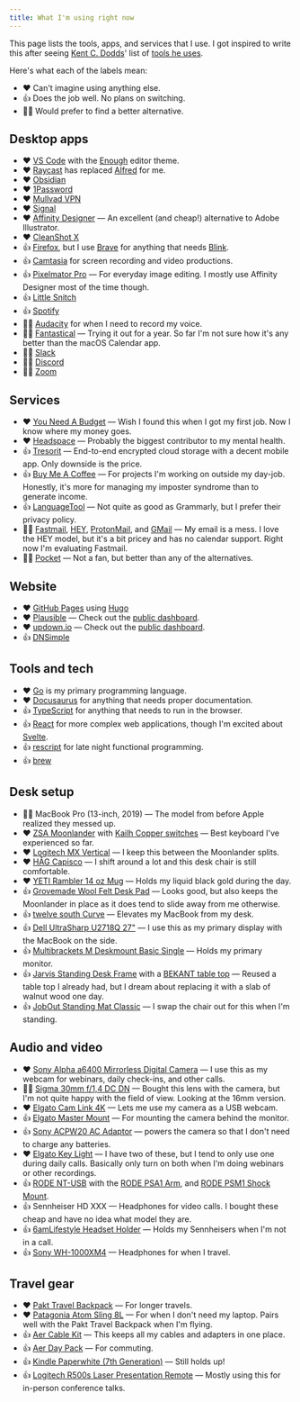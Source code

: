 ```yaml
---
title: What I'm using right now
---
```


This page lists the tools, apps, and services that I use. I got inspired to write this after seeing [Kent C. Dodds](https://kentcdodds.com)' list of [tools he uses](https://kentcdodds.com/uses).

Here's what each of the labels mean:

- ❤️ Can't imagine using anything else.
- 👍 Does the job well. No plans on switching.
- 🤷‍♂️ Would prefer to find a better alternative.

## Desktop apps

- ❤️ [VS Code](https://code.visualstudio.com/) with the [Enough](https://github.com/marcusolsson/vscode-theme-enough) editor theme.
- ❤️ [Raycast](https://www.raycast.com/) has replaced [Alfred](https://www.alfredapp.com/) for me.
- ❤️ [Obsidian](https://obsidian.md/)
- ❤️ ️️[1Password](https://1password.com/)
- ❤️ [Mullvad VPN](https://mullvad.net/)
- ❤️ [Signal](https://signal.org)
- ❤️ [Affinity Designer](https://affinity.serif.com) — An excellent (and cheap!) alternative to Adobe Illustrator.
- ❤️ [CleanShot X](https://cleanshot.com/)
- 👍 [Firefox](https://www.mozilla.org/en-US/firefox), but I use [Brave](https://brave.com/) for anything that needs [Blink](https://en.wikipedia.org/wiki/Blink_(browser_engine)).
- 👍 [Camtasia](https://www.techsmith.com/video-editor.html) for screen recording and video productions.
- 👍 [Pixelmator Pro](https://www.pixelmator.com/pro/) — For everyday image editing. I mostly use Affinity Designer most of the time though.
- 👍 [Little Snitch](https://www.obdev.at/products/littlesnitch)
- 👍 [Spotify](https://www.spotify.com)
- 🤷‍♂️ [Audacity](https://www.audacityteam.org/) for when I need to record my voice.
- 🤷‍♂️ [Fantastical](https://flexibits.com/fantastical) — Trying it out for a year. So far I'm not sure how it's any better than the macOS Calendar app.
- 🤷‍♂️ [Slack](https://slack.com/)
- 🤷‍♂️ [Discord](https://discord.com/)
- 🤷‍♂️ [Zoom](https://zoom.us/)

## Services

- ❤️ [You Need A Budget](https://youneedabudget.com) — Wish I found this when I got my first job. Now I know where my money goes.
- ❤️ [Headspace](https://www.headspace.com/) — Probably the biggest contributor to my mental health.
- 👍 [Tresorit](https://tresorit.com/) — End-to-end encrypted cloud storage with a decent mobile app. Only downside is the price.
- 👍 [Buy Me A Coffee](https://buymeacoffee.com) — For projects I'm working on outside my day-job. Honestly, it's more for managing my imposter syndrome than to generate income.
- 👍 [LanguageTool](https://languagetool.org/) — Not quite as good as Grammarly, but I prefer their privacy policy.
- 🤷‍♂️ [Fastmail](https://www.fastmail.com), [HEY](https://www.hey.com/), [ProtonMail](https://protonmail.com/), and [GMail](https://mail.google.com) — My email is a mess. I love the HEY model, but it's a bit pricey and has no calendar support. Right now I'm evaluating Fastmail.
- 🤷‍♂️ [Pocket](https://getpocket.com) — Not a fan, but better than any of the alternatives.

## Website

- ❤️ [GitHub Pages](https://pages.github.com/) using [Hugo](https://gohugo.io)
- ❤️ [Plausible](https://plausible.io) — Check out the [public dashboard](https://plausible.io/marcus.se.net).
- ❤️ [updown.io](https://updown.io) — Check out the [public dashboard](https://status.marcus.se.net/).
- 👍 [DNSimple](https://dnsimple.com)

## Tools and tech

- ❤️ [Go](https://go.dev/) is my primary programming language.
- ❤️ [Docusaurus](https://docusaurus.io/) for anything that needs proper documentation.
- 👍 [TypeScript](https://www.typescriptlang.org/) for anything that needs to run in the browser.
- 👍 [React](https://reactjs.org/) for more complex web applications, though I'm excited about [Svelte](https://svelte.dev/).
- 👍 [rescript](https://rescript-lang.org/) for late night functional programming.
- 👍 [brew](https://brew.sh/)

## Desk setup

- 🤷‍♂️ MacBook Pro (13-inch, 2019) — The model from before Apple realized they messed up.
- ❤️ [ZSA Moonlander](https://www.zsa.io/moonlander/) with [Kailh Copper switches](https://www.zsa.io/planck/keyswitches/) — Best keyboard I've experienced so far.
- ❤️ [Logitech MX Vertical](https://www.logitech.com/en-us/products/mice/mx-vertical-ergonomic-mouse.html) — I keep this between the Moonlander splits.
- ❤️ [HÅG Capisco](https://store.flokk.com/sweden/en-gb/products/hag-capisco) — I shift around a lot and this desk chair is still comfortable.
- ❤️ [YETI Rambler 14 oz Mug](https://www.yeti.com/en_US/drinkware/mugs/14oz/21071500592.html) — Holds my liquid black gold during the day.
- 👍 [Grovemade Wool Felt Desk Pad](https://grovemade.com/product/wool-felt-desk-pad/) — Looks good, but also keeps the Moonlander in place as it does tend to slide away from me otherwise.
- 👍 [twelve south Curve](https://www.twelvesouth.com/products/curve-for-macbook) — Elevates my MacBook from my desk.
- 👍 [Dell UltraSharp U2718Q 27"](https://www.dell.com/en-si/work/shop/cty/pdp/spd/dell-u2718q-monitor) — I use this as my primary display with the MacBook on the side.
- 👍 [Multibrackets M Deskmount Basic Single](https://products.multibrackets.com/en/desktop-display-mounts/vesa-desktop-mounts/m-deskmount-basic-single) — Holds my primary monitor.
- 👍 [Jarvis Standing Desk Frame](https://www.fully.com/en-eu/standing-desks/jarvis/jarvis-frame-only.html) with a [BEKANT table top](https://www.ikea.com/us/en/p/bekant-tabletop-white-60253184/) — Reused a table top I already had, but I dream about replacing it with a slab of walnut wood one day.
- 👍 [JobOut Standing Mat Classic](https://jobout.com/en/product/jobout-standing-mat-classic/) — I swap the chair out for this when I'm standing.

## Audio and video

- ❤️ [Sony Alpha a6400 Mirrorless Digital Camera](https://www.amazon.com/dp/B07VGB9BBH) — I use this as my webcam for webinars, daily check-ins, and other calls.
- 🤷‍♂️ [Sigma 30mm f/1,4 DC DN](https://www.amazon.com/dp/B01C3SCKI6) — Bought this lens with the camera, but I'm not quite happy with the field of view. Looking at the 16mm version.
- ❤️ [Elgato Cam Link 4K](https://www.elgato.com/en/cam-link-4k) — Lets me use my camera as a USB webcam.
- 👍 [Elgato Master Mount](https://www.elgato.com/en/master-mount) — For mounting the camera behind the monitor.
- 👍 [Sony ACPW20 AC Adaptor](https://www.amazon.com/Sony-ACPW20-AC-Adaptor-Black/dp/B003OBUJD0) — powers the camera so that I don't need to charge any batteries.
- ❤️ [Elgato Key Light](https://www.elgato.com/en/key-light) — I have two of these, but I tend to only use one during daily calls. Basically only turn on both when I'm doing webinars or other recordings.
- 👍 [RODE NT-USB](https://www.rode.com/en/microphones/usb/nt-usb) with the [RODE PSA1 Arm](https://stage.rode.com/en/accessories/stands-bars/psa1), and [RODE PSM1 Shock Mount](https://www.rode.com/en/accessories/shock-mounts/psm1).
- 👍 Sennheiser HD XXX — Headphones for video calls. I bought these cheap and have no idea what model they are.
- 👍 [6amLifestyle Headset Holder](https://www.amazon.com/dp/B01KQDL4D2) — Holds my Sennheisers when I'm not in a call.
- 👍 [Sony WH-1000XM4](https://electronics.sony.com/audio/headphones/headband/p/wh1000xm4-b) — Headphones for when I travel.

## Travel gear

- ❤️ [Pakt Travel Backpack](https://paktbags.com/products/the-pakt-travel-backpack) — For longer travels.
- ❤️ [Patagonia Atom Sling 8L](https://eu.patagonia.com/nl/en/product/atom-sling-bag-8-liters/48261.html) — For when I don't need my laptop. Pairs well with the Pakt Travel Backpack when I'm flying.
- 👍 [Aer Cable Kit](https://www.aersf.com/cable-kit-black) — This keeps all my cables and adapters in one place.
- 👍 [Aer Day Pack](https://www.aersf.com/day-pack-black) — For commuting.
- 👍 [Kindle Paperwhite (7th Generation)](https://www.amazon.com/Kindle-Paperwhite-reader-Previous-Generation/dp/B00QJE3MGU) — Still holds up!
- 👍 [Logitech R500s Laser Presentation Remote](https://www.logitech.com/en-us/products/presenters/r500s-laser-presentation-remote.910-006518.html) — Mostly using this for in-person conference talks.
